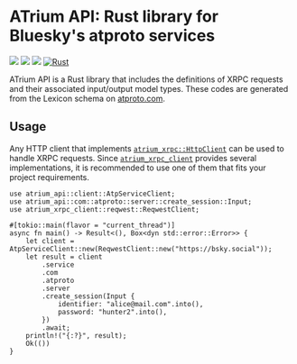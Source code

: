 # ATrium API: Rust library for Bluesky's atproto services

[![](https://img.shields.io/crates/v/atrium-api)](https://crates.io/crates/atrium-api)
[![](https://img.shields.io/docsrs/atrium-api)](https://docs.rs/atrium-api)
[![](https://img.shields.io/crates/l/atrium-api)](https://github.com/sugyan/atrium/blob/main/LICENSE)
[![Rust](https://github.com/sugyan/atrium/actions/workflows/api.yml/badge.svg?branch=main)](https://github.com/sugyan/atrium/actions/workflows/api.yml)

ATrium API is a Rust library that includes the definitions of XRPC requests and their associated input/output model types. These codes are generated from the Lexicon schema on [atproto.com](https://atproto.com/).

## Usage

Any HTTP client that implements [`atrium_xrpc::HttpClient`](https://docs.rs/atrium-xrpc/latest/atrium_xrpc/trait.HttpClient.html) can be used to handle XRPC requests. Since [`atrium_xrpc_client`](https://docs.rs/atrium-xrpc-client) provides several implementations, it is recommended to use one of them that fits your project requirements.


```rust,no_run
use atrium_api::client::AtpServiceClient;
use atrium_api::com::atproto::server::create_session::Input;
use atrium_xrpc_client::reqwest::ReqwestClient;

#[tokio::main(flavor = "current_thread")]
async fn main() -> Result<(), Box<dyn std::error::Error>> {
    let client = AtpServiceClient::new(ReqwestClient::new("https://bsky.social"));
    let result = client
        .service
        .com
        .atproto
        .server
        .create_session(Input {
            identifier: "alice@mail.com".into(),
            password: "hunter2".into(),
        })
        .await;
    println!("{:?}", result);
    Ok(())
}
```
